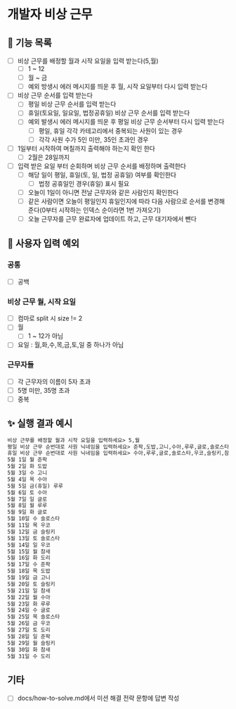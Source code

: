 # 개발자 비상 근무

## 🎯 기능 목록

- [ ] 비상 근무를 배정할 월과 시작 요일을 입력 받는다(5,월)
  - [ ] 1 ~ 12
  - [ ] 월 ~ 금
  - [ ] 예외 방생시 에러 메시지를 띄운 후 월, 시작 요일부터 다시 입력 받는다
- [ ] 비상 근무 순서를 입력 받는다
    - [ ] 평일 비상 근무 순서를 입력 받는다
    - [ ] 휴일(토요일, 일요일, 법정공휴일) 비상 근무 순서를 입력 받는다
    - [ ] 예외 발생시 에러 메시지를 띄운 후 평일 비상 근무 순서부터 다시 입력 받는다
      - [ ] 평일, 휴일 각각 카테고리에서 중복되는 사원이 있는 경우
      - [ ] 각각 사원 수가 5인 미만, 35인 초과인 경우
- [ ] 1일부터 시작하여 며칠까지 출력해야 하는지 확인 한다
  - [ ] 2월은 28일까지
- [ ] 입력 받은 요일 부터 순회하며 비상 근무 순서를 배정하며 출력한다
  - [ ] 해당 일이 평일, 휴일(토, 일, 법정 공휴일) 여부를 확인한다
    - [ ] 법정 공휴일인 경우(휴일) 표시 필요
  - [ ] 오늘이 1일이 아니면 전날 근무자와 같은 사람인지 확인한다
  - [ ] 같은 사람이면 오늘이 평일인지 휴일인지에 따라 다음 사람으로 순서를 변경해준다(0부터 시작하는 인덱스 순이라면 1번 가져오기)
  - [ ] 오늘 근무자를 근무 완료자에 업데이트 하고, 근무 대기자에서 뺀다

## 👿 사용자 입력 예외
### 공통
- [ ] 공백

### 비상 근무 월, 시작 요일
- [ ] 컴마로 split 시 size != 2
- [ ] 월
  - [ ] 1 ~ 12가 아님
- [ ] 요일 : 월,화,수,목,금,토,일 중 하나가 아님

### 근무자들
- [ ] 각 근무자의 이름이 5자 초과
- [ ] 5명 미만, 35명 초과
- [ ] 중복

## ✨ 실행 결과 예시

```markdown
비상 근무를 배정할 월과 시작 요일을 입력하세요> 5,월
평일 비상 근무 순번대로 사원 닉네임을 입력하세요> 준팍,도밥,고니,수아,루루,글로,솔로스타,우코,슬링키,참새,도리
휴일 비상 근무 순번대로 사원 닉네임을 입력하세요> 수아,루루,글로,솔로스타,우코,슬링키,참새,도리,준팍,도밥,고니
5월 1일 월 준팍
5월 2일 화 도밥
5월 3일 수 고니
5월 4일 목 수아
5월 5일 금(휴일) 루루
5월 6일 토 수아
5월 7일 일 글로
5월 8일 월 루루
5월 9일 화 글로
5월 10일 수 솔로스타
5월 11일 목 우코
5월 12일 금 슬링키
5월 13일 토 솔로스타
5월 14일 일 우코
5월 15일 월 참새
5월 16일 화 도리
5월 17일 수 준팍
5월 18일 목 도밥
5월 19일 금 고니
5월 20일 토 슬링키
5월 21일 일 참새
5월 22일 월 수아
5월 23일 화 루루
5월 24일 수 글로
5월 25일 목 솔로스타
5월 26일 금 우코
5월 27일 토 도리
5월 28일 일 준팍
5월 29일 월 슬링키
5월 30일 화 참새
5월 31일 수 도리
```

## 기타
- [ ] docs/how-to-solve.md에서 미션 해결 전략 문항에 답변 작성